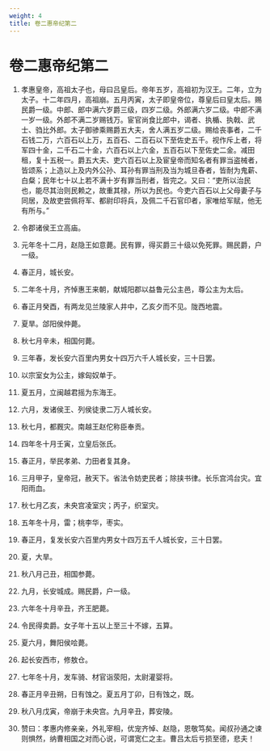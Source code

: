 ```yaml
---
weight: 4
title: 卷二惠帝纪第二
---
```


# 卷二惠帝纪第二

1. <span id="卷二惠帝纪第二-1"></span>
孝惠皇帝，高祖太子也，母曰吕皇后。帝年五岁，高祖初为汉王。二年，立为太子。十二年四月，高祖崩。五月丙寅，太子即皇帝位，尊皇后曰皇太后。赐民爵一级。中郎、郎中满六岁爵三级，四岁二级。外郎满六岁二级。中郎不满一岁一级。外郎不满二岁赐钱万。宦官尚食比郎中，谒者、执楯、执戟、武士、驺比外郎。太子御骖乘赐爵五大夫，舍人满五岁二级。赐给丧事者，二千石钱二万，六百石以上万，五百石、二百石以下至佐史五千。视作斥上者，将军四十金，二千石二十金，六百石以上六金，五百石以下至佐史二金。减田租，复十五税一。爵五大夫、吏六百石以上及宦皇帝而知名者有罪当盗械者，皆颂系；上造以上及内外公孙、耳孙有罪当刑及当为城旦舂者，皆耐为鬼薪、白粲；民年七十以上若不满十岁有罪当刑者，皆完之。又曰：“吏所以治民也，能尽其治则民赖之，故重其禄，所以为民也。今吏六百石以上父母妻子与同居，及故吏尝佩将军、都尉印将兵，及佩二千石官印者，家唯给军赋，他无有所与。”

2. <span id="卷二惠帝纪第二-2"></span>
令郡诸侯王立高庙。

3. <span id="卷二惠帝纪第二-3"></span>
元年冬十二月，赵隐王如意薨。民有罪，得买爵三十级以免死罪。赐民爵，户一级。

4. <span id="卷二惠帝纪第二-4"></span>
春正月，城长安。

5. <span id="卷二惠帝纪第二-5"></span>
二年冬十月，齐悼惠王来朝，献城阳郡以益鲁元公主邑，尊公主为太后。

6. <span id="卷二惠帝纪第二-6"></span>
春正月癸酉，有两龙见兰陵家人井中，乙亥夕而不见。陇西地震。

7. <span id="卷二惠帝纪第二-7"></span>
夏旱。郃阳侯仲薨。

8. <span id="卷二惠帝纪第二-8"></span>
秋七月辛未，相国何薨。

9. <span id="卷二惠帝纪第二-9"></span>
三年春，发长安六百里内男女十四万六千人城长安，三十日罢。

10. <span id="卷二惠帝纪第二-10"></span>
以宗室女为公主，嫁匈奴单于。

11. <span id="卷二惠帝纪第二-11"></span>
夏五月，立闽越君摇为东海王。

12. <span id="卷二惠帝纪第二-12"></span>
六月，发诸侯王、列侯徒隶二万人城长安。

13. <span id="卷二惠帝纪第二-13"></span>
秋七月，都厩灾。南越王赵佗称臣奉贡。

14. <span id="卷二惠帝纪第二-14"></span>
四年冬十月壬寅，立皇后张氏。

15. <span id="卷二惠帝纪第二-15"></span>
春正月，举民孝弟、力田者复其身。

16. <span id="卷二惠帝纪第二-16"></span>
三月甲子，皇帝冠，赦天下。省法令妨吏民者；除挟书律。长乐宫鸿台灾。宜阳雨血。

17. <span id="卷二惠帝纪第二-17"></span>
秋七月乙亥，未央宫凌室灾；丙子，织室灾。

18. <span id="卷二惠帝纪第二-18"></span>
五年冬十月，雷；桃李华，枣实。

19. <span id="卷二惠帝纪第二-19"></span>
春正月，复发长安六百里内男女十四万五千人城长安，三十日罢。

20. <span id="卷二惠帝纪第二-20"></span>
夏，大旱。

21. <span id="卷二惠帝纪第二-21"></span>
秋八月己丑，相国参薨。

22. <span id="卷二惠帝纪第二-22"></span>
九月，长安城成。赐民爵，户一级。

23. <span id="卷二惠帝纪第二-23"></span>
六年冬十月辛丑，齐王肥薨。

24. <span id="卷二惠帝纪第二-24"></span>
令民得卖爵。女子年十五以上至三十不嫁，五算。

25. <span id="卷二惠帝纪第二-25"></span>
夏六月，舞阳侯哙薨。

26. <span id="卷二惠帝纪第二-26"></span>
起长安西市，修敖仓。

27. <span id="卷二惠帝纪第二-27"></span>
七年冬十月，发车骑、材官诣荥阳，太尉灌婴将。

28. <span id="卷二惠帝纪第二-28"></span>
春正月辛丑朔，日有蚀之。夏五月丁卯，日有蚀之，既。

29. <span id="卷二惠帝纪第二-29"></span>
秋八月戊寅，帝崩于未央宫。九月辛丑，葬安陵。

30. <span id="卷二惠帝纪第二-30"></span>
赞曰：孝惠内修亲亲，外礼宰相，优宠齐悼、赵隐，恩敬笃矣。闻叔孙通之谏则惧然，纳曹相国之对而心说，可谓宽仁之主。曹吕太后亏损至德，悲夫！
